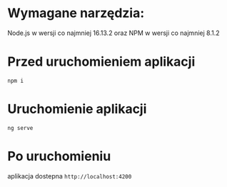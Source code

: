 # Wymagane narzędzia:

Node.js w wersji co najmniej 16.13.2 oraz NPM w
wersji co najmniej 8.1.2

# Przed uruchomieniem aplikacji

`npm i`

# Uruchomienie aplikacji

`ng serve`

# Po uruchomieniu

aplikacja dostepna `http://localhost:4200`
